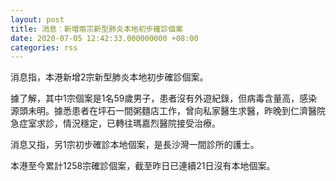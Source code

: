 ```yaml
---
layout: post
title: 消息︰新增兩宗新型肺炎本地初步確診個案
date: 2020-07-05 12:42:33.000000000 +08:00
categories: rss
---
```


消息指，本港新增2宗新型肺炎本地初步確診個案。

據了解，其中1宗個案是1名59歲男子，患者沒有外遊紀錄，但病毒含量高，感染源頭未明。據悉患者在坪石一間粥麵店工作，曾向私家醫生求醫，昨晚到仁濟醫院急症室求診，情況穩定，已轉往瑪嘉烈醫院接受治療。

消息又指，另1宗初步確診本地個案，是長沙灣一間診所的護士。

本港至今累計1258宗確診個案，截至昨日已連續21日沒有本地個案。
